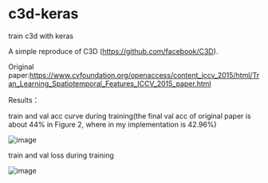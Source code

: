 # c3d-keras
train c3d with keras

A simple reproduce of C3D (https://github.com/facebook/C3D).

Original paper:https://www.cvfoundation.org/openaccess/content_iccv_2015/html/Tran_Learning_Spatiotemporal_Features_ICCV_2015_paper.html

Results：

train and val acc curve during training(the final val acc of original paper is about 44% in Figure 2, where in my implementation is 42.96%)

![image](https://github.com/TianzhongSong/c3d-keras/blob/master/results/model_accuracy.png)

train and val loss during training

![image](https://github.com/TianzhongSong/c3d-keras/blob/master/results/model_loss.png)
